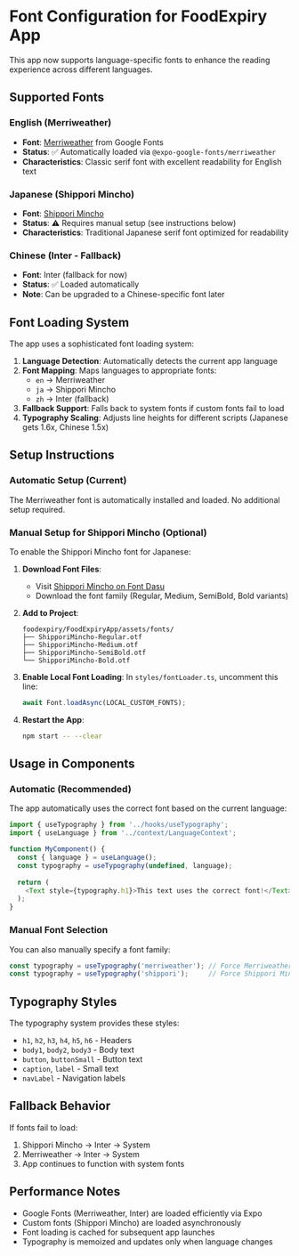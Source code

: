 # Font Configuration for FoodExpiry App

This app now supports language-specific fonts to enhance the reading experience across different languages.

## Supported Fonts

### English (Merriweather)
- **Font**: [Merriweather](https://fonts.google.com/specimen/Merriweather) from Google Fonts
- **Status**: ✅ Automatically loaded via `@expo-google-fonts/merriweather`
- **Characteristics**: Classic serif font with excellent readability for English text

### Japanese (Shippori Mincho)
- **Font**: [Shippori Mincho](https://fontdasu.com/shippori-mincho/) 
- **Status**: ⚠️ Requires manual setup (see instructions below)
- **Characteristics**: Traditional Japanese serif font optimized for readability

### Chinese (Inter - Fallback)
- **Font**: Inter (fallback for now)
- **Status**: ✅ Loaded automatically
- **Note**: Can be upgraded to a Chinese-specific font later

## Font Loading System

The app uses a sophisticated font loading system:

1. **Language Detection**: Automatically detects the current app language
2. **Font Mapping**: Maps languages to appropriate fonts:
   - `en` → Merriweather
   - `ja` → Shippori Mincho
   - `zh` → Inter (fallback)
3. **Fallback Support**: Falls back to system fonts if custom fonts fail to load
4. **Typography Scaling**: Adjusts line heights for different scripts (Japanese gets 1.6x, Chinese 1.5x)

## Setup Instructions

### Automatic Setup (Current)
The Merriweather font is automatically installed and loaded. No additional setup required.

### Manual Setup for Shippori Mincho (Optional)

To enable the Shippori Mincho font for Japanese:

1. **Download Font Files**:
   - Visit [Shippori Mincho on Font Dasu](https://fontdasu.com/shippori-mincho/)
   - Download the font family (Regular, Medium, SemiBold, Bold variants)

2. **Add to Project**:
   ```
   foodexpiry/FoodExpiryApp/assets/fonts/
   ├── ShipporiMincho-Regular.otf
   ├── ShipporiMincho-Medium.otf
   ├── ShipporiMincho-SemiBold.otf
   └── ShipporiMincho-Bold.otf
   ```

3. **Enable Local Font Loading**:
   In `styles/fontLoader.ts`, uncomment this line:
   ```typescript
   await Font.loadAsync(LOCAL_CUSTOM_FONTS);
   ```

4. **Restart the App**:
   ```bash
   npm start -- --clear
   ```

## Usage in Components

### Automatic (Recommended)
The app automatically uses the correct font based on the current language:

```typescript
import { useTypography } from '../hooks/useTypography';
import { useLanguage } from '../context/LanguageContext';

function MyComponent() {
  const { language } = useLanguage();
  const typography = useTypography(undefined, language);
  
  return (
    <Text style={typography.h1}>This text uses the correct font!</Text>
  );
}
```

### Manual Font Selection
You can also manually specify a font family:

```typescript
const typography = useTypography('merriweather'); // Force Merriweather
const typography = useTypography('shippori');     // Force Shippori Mincho
```

## Typography Styles

The typography system provides these styles:
- `h1`, `h2`, `h3`, `h4`, `h5`, `h6` - Headers
- `body1`, `body2`, `body3` - Body text
- `button`, `buttonSmall` - Button text
- `caption`, `label` - Small text
- `navLabel` - Navigation labels

## Fallback Behavior

If fonts fail to load:
1. Shippori Mincho → Inter → System
2. Merriweather → Inter → System
3. App continues to function with system fonts

## Performance Notes

- Google Fonts (Merriweather, Inter) are loaded efficiently via Expo
- Custom fonts (Shippori Mincho) are loaded asynchronously
- Font loading is cached for subsequent app launches
- Typography is memoized and updates only when language changes 